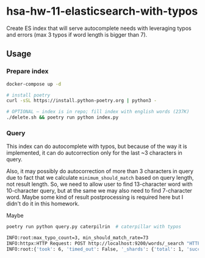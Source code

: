 # hsa-hw-11-elasticsearch-with-typos

Create ES index that will serve autocomplete needs with leveraging typos and errors (max 3 typos if word length is bigger than 7).

## Usage

### Prepare index

```sh
docker-compose up -d

# install poetry
curl -sSL https://install.python-poetry.org | python3 -

# OPTIONAL – index is in repo; fill index with english words (237K)
./delete.sh && poetry run python index.py
```

### Query

This index can do autocomplete with typos, but because of the way it is implemented,
it can do autcorrection only for the last ~3 characters in query.

Also, it may possibly do autocorrection of more than 3 characters in query
due to fact that we calculate `minimum_should_match` based on query length, not result length.
So, we need to allow user to find 13-character word with 10-character query, but at the
same we may also need to find 7-character word. Maybe some kind of result postprocessing
is required here but I didn't do it in this homework.

Maybe

```sh
poetry run python query.py caterpilrin  # caterpillar with typos

INFO:root:max_typo_count=3, min_should_match_rate=73
INFO:httpx:HTTP Request: POST http://localhost:9200/words/_search "HTTP/1.1 200 OK"
INFO:root:{'took': 6, 'timed_out': False, '_shards': {'total': 1, 'successful': 1, 'skipped': 0, 'failed': 0}, 'hits': {'total': {'value': 2, 'relation': 'eq'}, 'max_score': 56.557564, 'hits': [{'_index': 'words', '_type': '_doc', '_id': '31642', '_score': 56.557564, '_source': {'word_len': 11, 'word': 'caterpillar'}}, {'_index': 'words', '_type': '_doc', '_id': '31643', '_score': 52.321903, '_source': {'word_len': 13, 'word': 'caterpillared'}}]}}
```
